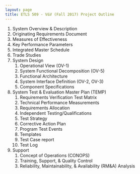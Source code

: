 ```yaml
---
layout: page
title: ETLS 509 - V&V (Fall 2017) Project Outline
---
```


1. System Overview & Description
1. Originating Requirements Document
1. Measures of Effectiveness
1. Key Performance Parameters
1. Integrated Master Schedule
1. Trade Studies
1. System Design
    1. Operational View (OV-1)
    1. System Functional Decomposition (OV-5)
    1. Functional Architecture
    1. System Interface Definition (OV-2, OV-3)
    1. Component Specifications
1. System Test & Evaluation Master Plan (TEMP)
    1. Requirements Verification Test Matrix
    1. Technical Performance Measurements
    1. Requirements Allocation
    1. Independent Testing/Qualifications
    1. Test Strategy
    1. Corrective Action Plan
    1. Program Test Events
    1. Templates
      1. Test Case report
      1. Test Log
1. Support
    1. Concept of Operations (CONOPS)
    1. Training, Support, & Quality Control
    1. Reliability, Maintainability, & Availability (RM&A) Analysis
